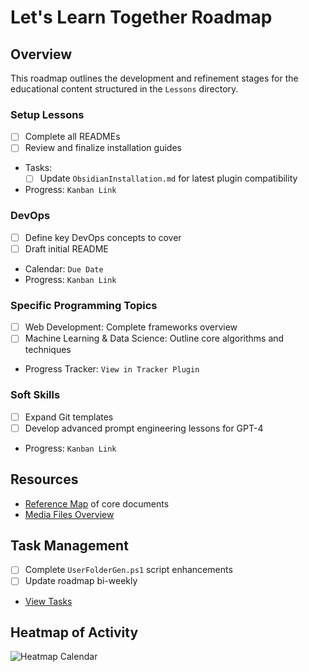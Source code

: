 # Let's Learn Together Roadmap

## Overview
This roadmap outlines the development and refinement stages for the educational content structured in the `Lessons` directory.

### Setup Lessons
- [ ] Complete all READMEs
- [ ] Review and finalize installation guides
- Tasks:
    - [ ] Update `ObsidianInstallation.md` for latest plugin compatibility
- Progress: `Kanban Link`

### DevOps
- [ ] Define key DevOps concepts to cover
- [ ] Draft initial README
- Calendar: `Due Date`
- Progress: `Kanban Link`

### Specific Programming Topics
- [ ] Web Development: Complete frameworks overview
- [ ] Machine Learning & Data Science: Outline core algorithms and techniques
- Progress Tracker: `View in Tracker Plugin`

### Soft Skills
- [ ] Expand Git templates
- [ ] Develop advanced prompt engineering lessons for GPT-4
- Progress: `Kanban Link`

## Resources
- [Reference Map](obsidian://open?vault=main&file=README.md) of core documents
- [Media Files Overview](obsidian://open?vault=main&file=Media%2FImages%2FLogos%2Fcc-nc-sa-logo.png)

## Task Management
- [ ] Complete `UserFolderGen.ps1` script enhancements
- [ ] Update roadmap bi-weekly
- [View Tasks](obsidian://tasks)

## Heatmap of Activity
![Heatmap Calendar](obsidian://heatmap-calendar)
